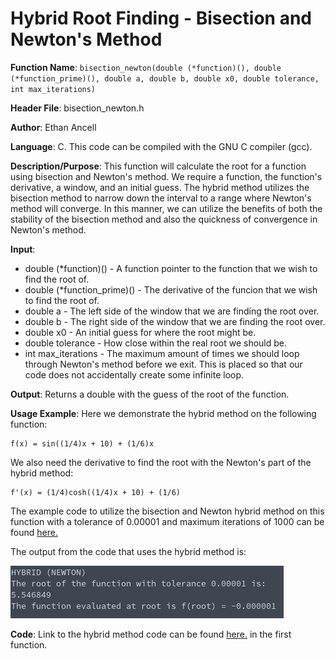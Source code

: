 # Hybrid Root Finding - Bisection and Newton's Method
**Function Name**: ```bisection_newton(double (*function)(), double (*function_prime)(), double a, double b, double x0, double tolerance, int max_iterations)```

**Header File**: bisection_newton.h

**Author**: Ethan Ancell

**Language**: C. This code can be compiled with the GNU C compiler (gcc).

**Description/Purpose**: This function will calculate the root for a function using bisection and Newton's method. We require a function, the function's derivative, a window, and an initial guess. The hybrid method utilizes the bisection method to narrow down the interval to a range where Newton's method will converge. In this manner, we can utilize the benefits of both the stability of the bisection method and also the quickness of convergence in Newton's method.

**Input**:
* double (\*function)() - A function pointer to the function that we wish to find the root of.
* double (\*function_prime)() - The derivative of the funcion that we wish to find the root of.
* double a - The left side of the window that we are finding the root over.
* double b - The right side of the window that we are finding the root over.
* double x0 - An initial guess for where the root might be.
* double tolerance - How close within the real root we should be.
* int max_iterations - The maximum amount of times we should loop through Newton's method before we exit. This is placed so that our code does not accidentally create some infinite loop.

**Output**: Returns a double with the guess of the root of the function.

**Usage Example**: Here we demonstrate the hybrid method on the following function:
```
f(x) = sin((1/4)x + 10) + (1/6)x
```
We also need the derivative to find the root with the Newton's part of the hybrid method:
```
f'(x) = (1/4)cosh((1/4)x + 10) + (1/6)
```
The example code to utilize the bisection and Newton hybrid method on this function with a tolerance of 0.00001 and maximum iterations of 1000 can be found [here.](https://github.com/ethanancell/math4610/blob/master/shared_library/function_examples/bisection_newton.c)

The output from the code that uses the hybrid method is:

![Console Output Picture](https://github.com/ethanancell/math4610/blob/master/shared_library/function_examples/images/bisection_newton.png)

**Code**: Link to the hybrid method code can be found [here.](https://github.com/ethanancell/math4610/blob/master/shared_library/src/bisection_newton.c) in the first function.
